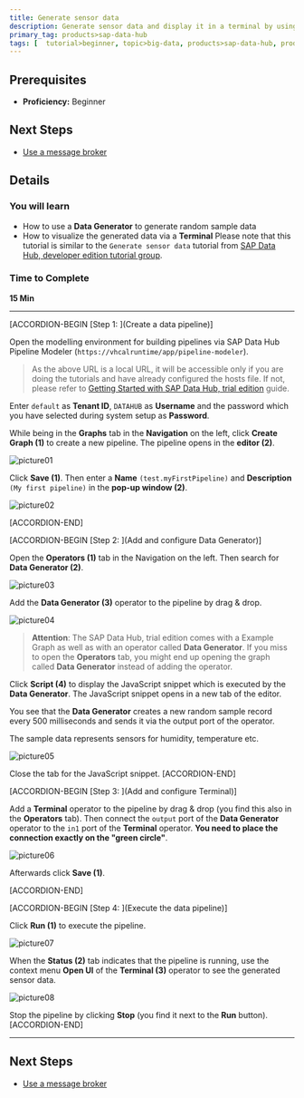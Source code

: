 ```yaml
---
title: Generate sensor data
description: Generate sensor data and display it in a terminal by using SAP Data Hub, trial edition.
primary_tag: products>sap-data-hub
tags: [  tutorial>beginner, topic>big-data, products>sap-data-hub, products>sap-vora ]
---
```


## Prerequisites  
 - **Proficiency:** Beginner

## Next Steps
 - [Use a message broker](https://www.sap.com/developer/tutorials/datahub-trial-pipelines-part02.html)

## Details
### You will learn  
- How to use a **Data Generator** to generate random sample data
- How to visualize the generated data via a **Terminal**
Please note that this tutorial is similar to the `Generate sensor data` tutorial from [SAP Data Hub, developer edition tutorial group](https://www.sap.com/developer/groups/datahub-pipelines.html).

### Time to Complete
**15 Min**

---

[ACCORDION-BEGIN [Step 1: ](Create a data pipeline)]

Open the modelling environment for building pipelines via SAP Data Hub Pipeline Modeler (`https://vhcalruntime/app/pipeline-modeler`).

>As the above URL is a local URL, it will be accessible only if you are doing the tutorials and have already configured the hosts file. If not, please refer to [Getting Started with SAP Data Hub, trial edition](https://caldocs.hana.ondemand.com/caldocs/help/Getting_Started_Data_Hub_SP04.pdf) guide.

Enter `default` as **Tenant ID**, `DATAHUB` as **Username** and the password which you have selected during system setup as **Password**.

While being in the **Graphs** tab in the **Navigation** on the left, click **Create Graph (1)** to create a new pipeline. The pipeline opens in the **editor (2)**.

![picture01](datahub-trial-pipelines-part01-1.png)

Click **Save (1)**. Then enter a **Name** `(test.myFirstPipeline)` and **Description** `(My first pipeline)` in the **pop-up window (2)**.

![picture02](datahub-trial-pipelines-part01-2.png)


[ACCORDION-END]

[ACCORDION-BEGIN [Step 2: ](Add and configure Data Generator)]

Open the **Operators (1)** tab in the Navigation on the left. Then search for **Data Generator (2)**.

![picture03](datahub-trial-pipelines-part01-3.png)

Add the **Data Generator (3)** operator to the pipeline by drag & drop.

![picture04](datahub-trial-pipelines-part01-4.png)

>**Attention**: The SAP Data Hub, trial edition comes with a Example Graph as well as with an operator called **Data Generator**. If you miss to open the **Operators** tab, you might end up opening the graph called **Data Generator** instead of adding the operator.

Click **Script (4)** to display the JavaScript snippet which is executed by the **Data Generator**. The JavaScript snippet opens in a new tab of the editor.

You see that the **Data Generator** creates a new random sample record every 500 milliseconds and sends it via the output port of the operator.

The sample data represents sensors for humidity, temperature etc.

![picture05](datahub-trial-pipelines-part01-5.png)

Close the tab for the JavaScript snippet.
[ACCORDION-END]


[ACCORDION-BEGIN [Step 3: ](Add and configure Terminal)]

Add a **Terminal** operator to the pipeline by drag & drop (you find this also in the **Operators** tab). Then connect the `output` port of the **Data Generator** operator to the `in1` port of the **Terminal** operator. **You need to place the connection exactly on the "green circle"**.

![picture06](datahub-trial-pipelines-part01-6.png)

Afterwards click **Save (1)**.

[ACCORDION-END]

[ACCORDION-BEGIN [Step 4: ](Execute the data pipeline)]

Click **Run (1)** to execute the pipeline.

![picture07](datahub-trial-pipelines-part01-7.png)

When the **Status (2)** tab indicates that the pipeline is running, use the context menu **Open UI** of the **Terminal (3)** operator to see the generated sensor data.

![picture08](datahub-trial-pipelines-part01-8.png)

Stop the pipeline by clicking **Stop** (you find it next to the **Run** button).
[ACCORDION-END]

---

## Next Steps
 - [Use a message broker](https://www.sap.com/developer/tutorials/datahub-trial-pipelines-part02.html)
